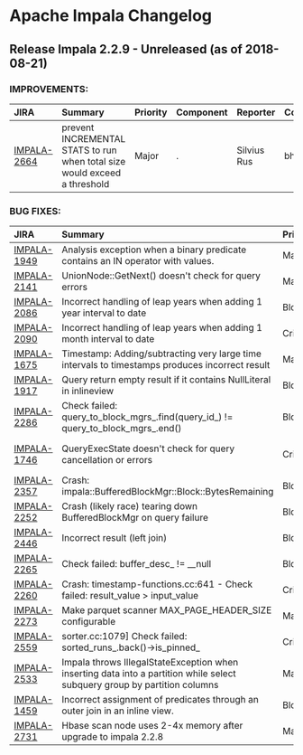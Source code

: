 
<!---
# Licensed to the Apache Software Foundation (ASF) under one
# or more contributor license agreements.  See the NOTICE file
# distributed with this work for additional information
# regarding copyright ownership.  The ASF licenses this file
# to you under the Apache License, Version 2.0 (the
# "License"); you may not use this file except in compliance
# with the License.  You may obtain a copy of the License at
#
#     http://www.apache.org/licenses/LICENSE-2.0
#
# Unless required by applicable law or agreed to in writing, software
# distributed under the License is distributed on an "AS IS" BASIS,
# WITHOUT WARRANTIES OR CONDITIONS OF ANY KIND, either express or implied.
# See the License for the specific language governing permissions and
# limitations under the License.
-->
# Apache Impala Changelog

## Release Impala 2.2.9 - Unreleased (as of 2018-08-21)



### IMPROVEMENTS:

| JIRA | Summary | Priority | Component | Reporter | Contributor |
|:---- |:---- | :--- |:---- |:---- |:---- |
| [IMPALA-2664](https://issues.apache.org/jira/browse/IMPALA-2664) | prevent INCREMENTAL STATS to run when total size would exceed a threshold |  Major | . | Silvius Rus | bharath v |


### BUG FIXES:

| JIRA | Summary | Priority | Component | Reporter | Contributor |
|:---- |:---- | :--- |:---- |:---- |:---- |
| [IMPALA-1949](https://issues.apache.org/jira/browse/IMPALA-1949) | Analysis exception when a binary predicate contains an IN operator with values. |  Major | . | Dimitris Tsirogiannis | Dimitris Tsirogiannis |
| [IMPALA-2141](https://issues.apache.org/jira/browse/IMPALA-2141) | UnionNode::GetNext() doesn't check for query errors |  Major | . | Sailesh Mukil | Sailesh Mukil |
| [IMPALA-2086](https://issues.apache.org/jira/browse/IMPALA-2086) | Incorrect handling of leap years when adding 1 year interval to date |  Blocker | . | Taras Bobrovytsky | casey |
| [IMPALA-2090](https://issues.apache.org/jira/browse/IMPALA-2090) | Incorrect handling of leap years when adding 1 month interval to date |  Critical | . | Taras Bobrovytsky | casey |
| [IMPALA-1675](https://issues.apache.org/jira/browse/IMPALA-1675) | Timestamp: Adding/subtracting very large time intervals to timestamps produces incorrect result |  Major | . | casey | casey |
| [IMPALA-1917](https://issues.apache.org/jira/browse/IMPALA-1917) | Query return empty result if it contains NullLiteral in inlineview |  Blocker | . | Juan Yu | Alexander Behm |
| [IMPALA-2286](https://issues.apache.org/jira/browse/IMPALA-2286) | Check failed: query\_to\_block\_mgrs\_.find(query\_id\_) != query\_to\_block\_mgrs\_.end() |  Blocker | . | casey | Dan Hecht |
| [IMPALA-1746](https://issues.apache.org/jira/browse/IMPALA-1746) | QueryExecState doesn't check for query cancellation or errors |  Critical | . | Skye Wanderman-Milne | Sailesh Mukil |
| [IMPALA-2357](https://issues.apache.org/jira/browse/IMPALA-2357) | Crash: impala::BufferedBlockMgr::Block::BytesRemaining |  Blocker | . | Taras Bobrovytsky | Alexander Behm |
| [IMPALA-2252](https://issues.apache.org/jira/browse/IMPALA-2252) | Crash (likely race) tearing down BufferedBlockMgr on query failure |  Blocker | . | Matthew Jacobs | Sailesh Mukil |
| [IMPALA-2446](https://issues.apache.org/jira/browse/IMPALA-2446) | Incorrect result (left join) |  Blocker | . | Taras Bobrovytsky | Dimitris Tsirogiannis |
| [IMPALA-2265](https://issues.apache.org/jira/browse/IMPALA-2265) | Check failed: buffer\_desc\_ != \_\_null |  Blocker | . | casey | Ippokratis Pandis |
| [IMPALA-2260](https://issues.apache.org/jira/browse/IMPALA-2260) | Crash: timestamp-functions.cc:641 - Check failed: result\_value \> input\_value |  Critical | . | Taras Bobrovytsky | casey |
| [IMPALA-2273](https://issues.apache.org/jira/browse/IMPALA-2273) | Make parquet scanner MAX\_PAGE\_HEADER\_SIZE configurable |  Major | . | Juan Yu | bharath v |
| [IMPALA-2559](https://issues.apache.org/jira/browse/IMPALA-2559) | sorter.cc:1079] Check failed: sorted\_runs\_.back()-\>is\_pinned\_ |  Critical | . | casey | Dan Hecht |
| [IMPALA-2533](https://issues.apache.org/jira/browse/IMPALA-2533) | Impala throws IllegalStateException when inserting data into a partition while select subquery group by partition columns |  Major | . | Yibing Shi | Huaisi Xu |
| [IMPALA-1459](https://issues.apache.org/jira/browse/IMPALA-1459) | Incorrect assignment of predicates through an outer join in an inline view. |  Blocker | . | Alexander Behm | Alexander Behm |
| [IMPALA-2731](https://issues.apache.org/jira/browse/IMPALA-2731) | Hbase scan node uses 2-4x memory after upgrade to impala 2.2.8 |  Major | . | Juan Yu | Martin Grund |



